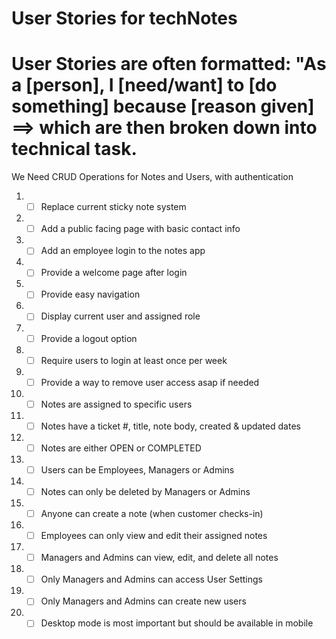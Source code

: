 # User Stories for techNotes
# User Stories are often formatted: "As a [person], I [need/want] to [do something] because [reason given] ==> which are then broken down into technical task.  
We Need CRUD Operations for Notes and Users, with authentication

1. -[ ] Replace current sticky note system
2. -[ ] Add a public facing page with basic contact info
3. -[ ] Add an employee login to the notes app
4. -[ ] Provide a welcome page after login
5. -[ ] Provide easy navigation
6. -[ ] Display current user and assigned role
7. -[ ] Provide a logout option
8. -[ ] Require users to login at least once per week
9. -[ ] Provide a way to remove user access asap if needed
10. -[ ] Notes are assigned to specific users
11. -[ ] Notes have a ticket #, title, note body, created & updated dates
12. -[ ] Notes are either OPEN or COMPLETED
13. -[ ] Users can be Employees, Managers or Admins
14. -[ ] Notes can only be deleted by Managers or Admins
15. -[ ] Anyone can create a note (when customer checks-in)
16. -[ ] Employees can only view and edit their assigned notes
17. -[ ] Managers and Admins can view, edit, and delete all notes
18. -[ ] Only Managers and Admins can access User Settings
19. -[ ] Only Managers and Admins can create new users
20. -[ ] Desktop mode is most important but should be available in mobile